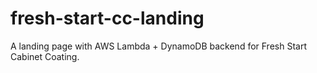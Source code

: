 # fresh-start-cc-landing
A landing page with AWS Lambda + DynamoDB backend for Fresh Start Cabinet Coating.
